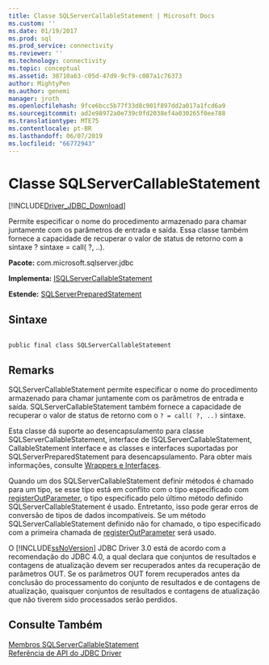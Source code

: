 ```yaml
---
title: Classe SQLServerCallableStatement | Microsoft Docs
ms.custom: ''
ms.date: 01/19/2017
ms.prod: sql
ms.prod_service: connectivity
ms.reviewer: ''
ms.technology: connectivity
ms.topic: conceptual
ms.assetid: 30710a63-c05d-47d9-9cf9-c087a1c76373
author: MightyPen
ms.author: genemi
manager: jroth
ms.openlocfilehash: 9fce6bcc5b77f33d8c901f897dd2a017a1fcd6a9
ms.sourcegitcommit: ad2e98972a0e739c0fd2038ef4a030265f0ee788
ms.translationtype: MTE75
ms.contentlocale: pt-BR
ms.lasthandoff: 06/07/2019
ms.locfileid: "66772943"
---
```

# <a name="sqlservercallablestatement-class"></a>Classe SQLServerCallableStatement
[!INCLUDE[Driver_JDBC_Download](../../../includes/driver_jdbc_download.md)]

  Permite especificar o nome do procedimento armazenado para chamar juntamente com os parâmetros de entrada e saída. Essa classe também fornece a capacidade de recuperar o valor de status de retorno com a sintaxe ? sintaxe = call( ?, ..).  
  
 **Pacote:** com.microsoft.sqlserver.jdbc  
  
 **Implementa:** [ISQLServerCallableStatement](../../../connect/jdbc/reference/sqlservercallablestatement-class.md)  
  
 **Estende:** [SQLServerPreparedStatement](../../../connect/jdbc/reference/sqlserverpreparedstatement-class.md)  
  
## <a name="syntax"></a>Sintaxe  
  
```  
  
public final class SQLServerCallableStatement  
```  
  
## <a name="remarks"></a>Remarks  
 SQLServerCallableStatement permite especificar o nome do procedimento armazenado para chamar juntamente com os parâmetros de entrada e saída. SQLServerCallableStatement também fornece a capacidade de recuperar o valor de status de retorno com o `? = call( ?, ..)` sintaxe.  
  
 Esta classe dá suporte ao desencapsulamento para classe SQLServerCallableStatement, interface de ISQLServerCallableStatement, CallableStatement interface e as classes e interfaces suportadas por SQLServerPreparedStatement para desencapsulamento. Para obter mais informações, consulte [Wrappers e Interfaces](../../../connect/jdbc/wrappers-and-interfaces.md).  
  
 Quando um dos SQLServerCallableStatement definir métodos é chamado para um tipo, se esse tipo está em conflito com o tipo especificado com [registerOutParameter](../../../connect/jdbc/reference/registeroutparameter-method-sqlservercallablestatement.md), o tipo especificado pelo último método definido SQLServerCallableStatement é usado. Entretanto, isso pode gerar erros de conversão de tipos de dados incompatíveis. Se um método SQLServerCallableStatement definido não for chamado, o tipo especificado com a primeira chamada de [registerOutParameter](../../../connect/jdbc/reference/registeroutparameter-method-sqlservercallablestatement.md) será usado.  
  
 O [!INCLUDE[ssNoVersion](../../../includes/ssnoversion-md.md)] JDBC Driver 3.0 está de acordo com a recomendação do JDBC 4.0, a qual declara que conjuntos de resultados e contagens de atualização devem ser recuperados antes da recuperação de parâmetros OUT. Se os parâmetros OUT forem recuperados antes da conclusão do processamento do conjunto de resultados e de contagens de atualização, quaisquer conjuntos de resultados e contagens de atualização que não tiverem sido processados serão perdidos.  
  
## <a name="see-also"></a>Consulte Também  
 [Membros SQLServerCallableStatement](../../../connect/jdbc/reference/sqlservercallablestatement-members.md)   
 [Referência de API do JDBC Driver](../../../connect/jdbc/reference/jdbc-driver-api-reference.md)  
  
  
